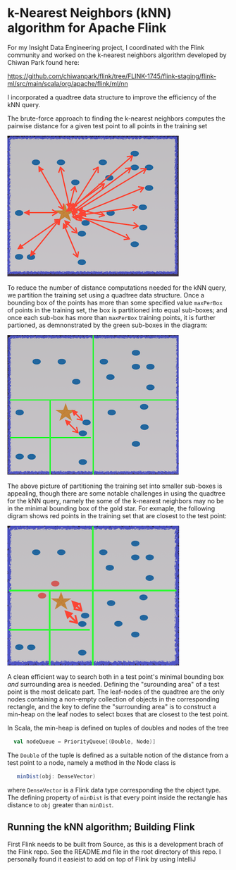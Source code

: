 # k-Nearest Neighbors (kNN) algorithm for Apache Flink

For my Insight Data Engineering project, I coordinated with the Flink community and worked on the k-nearest neighbors algorithm developed by Chiwan Park found here:

https://github.com/chiwanpark/flink/tree/FLINK-1745/flink-staging/flink-ml/src/main/scala/org/apache/flink/ml/nn

I incorporated a quadtree data structure to improve the efficiency of the kNN query.

The brute-force approach to finding the k-nearest neighbors computes the pairwise distance for a given test point to all points in the training set

![](img/brute-force.png)

To reduce the number of distance computations needed for the kNN query, we partition the training set using a quadtree data structure.  Once a bounding box of the points has more than some specified value `maxPerBox` of points in the training set, the box is partitioned into equal sub-boxes; and once each sub-box has more than `maxPerBox` training points, it is further partioned, as demnonstrated by the green sub-boxes in the diagram:

![](img/quadtree.png)

The above picture of partitioning the training set into smaller sub-boxes is appealing, though there are some notable challenges in using the quadtree for the kNN query, namely the some of the k-nearest neighbors may no be in the minimal bounding box of the gold star.  For exmaple, the following digram shows red points in the training set that are closest to the test point:

![](img/quadtree-challenge.png)

A clean efficient way to search both in a test point's minimal bounding box *and* surrounding area is needed.  Defining the "surounding area" of a test point is the most delicate part.  The leaf-nodes of the quadtree are the only nodes containing a non-empty collection of objects in the corresponding rectangle, and the key to define the "surrounding area" is to construct a min-heap on the leaf nodes to select boxes that are closest to the test point.  

In Scala, the min-heap is defined on tuples of doubles and nodes of the tree
```scala
  val nodeQueue = PriorityQueue[(Double, Node)]
```
The `Double` of the tuple is defined as a suitable notion of the distance from a test point to a node, namely a method in the Node class is 
``` scala
   minDist(obj: DenseVector)
```
where `DenseVector` is a Flink data type corresponding the the object type.  The defining property of `minDist` is that every point inside the rectangle has distance to `obj` greater than `minDist`.  


## Running the kNN algorithm; Building Flink
First Flink needs to be built from Source, as this is a development brach of the Flink repo.  See the README.md file in the root directory of this repo.  I personally found it easieist to add on top of Flink by using IntelliJ
